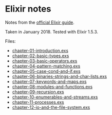 # Elixir notes

Notes from the [official Elixir guide](https://elixir-lang.org/getting-started/introduction.html).

Taken in January 2018. Tested with Elixir 1.5.3.

Files:

* [chapter-01-introduction.exs](chapter-01-introduction.exs)
* [chapter-02-basic-types.exs](chapter-02-basic-types.exs)
* [chapter-03-basic-operators.exs](chapter-03-basic-operators.exs)
* [chapter-04-pattern-matching.exs](chapter-04-pattern-matching.exs)
* [chapter-05-case-cond-and-if.exs](chapter-05-case-cond-and-if.exs)
* [chapter-06-binaries-strings-and-char-lists.exs](chapter-06-binaries-strings-and-char-lists.exs)
* [chapter-07-keywords-and-maps.exs](chapter-07-keywords-and-maps.exs)
* [chapter-08-modules-and-functions.exs](chapter-08-modules-and-functions.exs)
* [chapter-09-recursion.exs](chapter-09-recursion.exs)
* [chapter-10-enumerables-and-streams.exs](chapter-10-enumerables-and-streams.exs)
* [chapter-11-processes.exs](chapter-11-processes.exs)
* [chapter-12-io-and-the-file-system.exs](chapter-12-io-and-the-file-system.exs)
